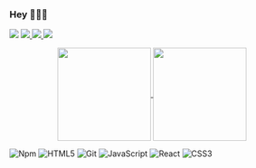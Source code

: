 ### Hey 👩🏻‍💻

<!--
**thaliaberger/thaliaberger** is a ✨ _special_ ✨ repository because its `README.md` (this file) appears on your GitHub profile.

Here are some ideas to get you started:

- 🔭 I’m currently working on ...
- 🌱 I’m currently learning ...
- 👯 I’m looking to collaborate on ...
- 🤔 I’m looking for help with ...
- 💬 Ask me about ...
- 📫 How to reach me: ...
- 😄 Pronouns: ...
- ⚡ Fun fact: ...
-->
<img src="https://i.ibb.co/vskj2vf/GitHub.png">

<a href="https://www.linkedin.com/in/thaliaberger/" target="_blank">
  <img src="https://img.shields.io/badge/-LinkedIn-D4CFD8?style=flat&logo=linkedin&logoColor=black">
  </a>
  <a href="https://thaliaberger.vercel.app/" target="_blank">
  <img src="https://img.shields.io/badge/-Portfolio-D4CFD8?style=flat">
  </a>
  <a href="mailto:berger.thalia@gmail.com" target="_blank">
  <img src="https://img.shields.io/badge/-Gmail-D4CFD8?style=flat&logo=gmail&logoColor=black">
  </a>
  
<br>

<p align="center">
  <a href="https://github.com/thaliaberger/thaliaberger">
    <img
      align="center"
      height="165"
      src="https://github-readme-stats.vercel.app/api?username=thaliaberger&show_icons=true&count_private=true&title_color=141414&text_color=141414&icon_color=141414&bg_color=D4CFD8"
    />
  </a>
  
  <a href="https://github.com/thaliaberger/thaliaberger">
    <img
      align="center"
      height="165"
      src="https://github-readme-stats.vercel.app/api/top-langs/?username=thaliaberger&hide=java,html&title_color=141414&text_color=141414&icon_color=141414&bg_color=D4CFD8&layout=compact&theme=radical"
    />
  </a>
</p>

![Npm](https://img.shields.io/badge/-NPM-CB3837?style=flat&logo=npm&logoColor=white)
![HTML5](https://img.shields.io/badge/-HTML5-E34F26?style=flat&logo=html5&logoColor=white)
![Git](https://img.shields.io/badge/-Git-F05032?style=flat&logo=git&logoColor=white)
![JavaScript](https://img.shields.io/badge/-JavaScript-F7DF1E?style=flat&logo=javascript&logoColor=black)
![React](https://img.shields.io/badge/-React-52b7d3?style=flat&logo=react&logoColor=white)
![CSS3](https://img.shields.io/badge/-CSS3-1572B6?style=flat&logo=css3)



